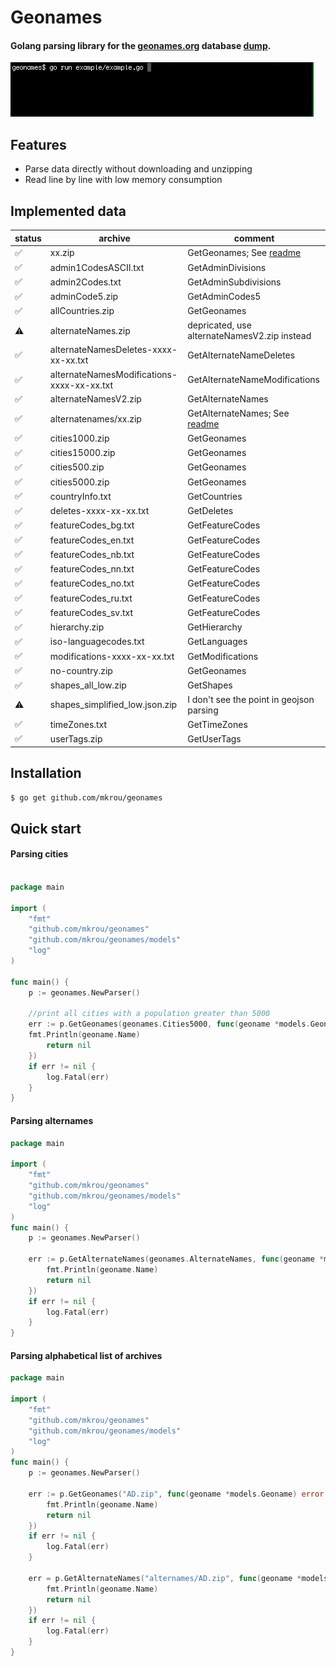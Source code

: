 # Geonames

#### Golang parsing library for the [geonames.org](http://www.geonames.org) database [dump](http://download.geonames.org/export/dump/).

![](static/example.gif)

## Features
- Parse data directly without downloading and unzipping
- Read line by line with low memory consumption

## Implemented data

|status|archive|comment|
|---|---|---|
|✅|xx.zip|GetGeonames; See [readme](#parsing-alphabetical-list-of-archives)|
|✅|admin1CodesASCII.txt|GetAdminDivisions|
|✅|admin2Codes.txt|GetAdminSubdivisions|
|✅|adminCode5.zip|GetAdminCodes5|
|✅|allCountries.zip|GetGeonames|
|⚠️|alternateNames.zip|depricated, use alternateNamesV2.zip instead|
|✅|alternateNamesDeletes-xxxx-xx-xx.txt|GetAlternateNameDeletes|
|✅|alternateNamesModifications-xxxx-xx-xx.txt|GetAlternateNameModifications|
|✅|alternateNamesV2.zip|GetAlternateNames|
|✅|alternatenames/xx.zip|GetAlternateNames; See [readme](#parsing-alphabetical-list-of-archives)|
|✅|cities1000.zip|GetGeonames|
|✅|cities15000.zip|GetGeonames|
|✅|cities500.zip|GetGeonames|
|✅|cities5000.zip|GetGeonames|
|✅|countryInfo.txt|GetCountries|
|✅|deletes-xxxx-xx-xx.txt|GetDeletes|
|✅|featureCodes_bg.txt|GetFeatureCodes|
|✅|featureCodes_en.txt|GetFeatureCodes|
|✅|featureCodes_nb.txt|GetFeatureCodes|
|✅|featureCodes_nn.txt|GetFeatureCodes|
|✅|featureCodes_no.txt|GetFeatureCodes|
|✅|featureCodes_ru.txt|GetFeatureCodes|
|✅|featureCodes_sv.txt|GetFeatureCodes|
|✅|hierarchy.zip|GetHierarchy|
|✅|iso-languagecodes.txt|GetLanguages|
|✅|modifications-xxxx-xx-xx.txt|GetModifications|
|✅|no-country.zip|GetGeonames|
|✅|shapes_all_low.zip|GetShapes|
|⚠️|shapes_simplified_low.json.zip|I don't see the point in geojson parsing|
|✅|timeZones.txt|GetTimeZones|
|✅|userTags.zip|GetUserTags|

## Installation

```bash 
$ go get github.com/mkrou/geonames
```

## Quick start

#### Parsing cities
```go

package main

import (
    "fmt"
    "github.com/mkrou/geonames"
    "github.com/mkrou/geonames/models"
    "log"
)

func main() {
    p := geonames.NewParser()
    
    //print all cities with a population greater than 5000
    err := p.GetGeonames(geonames.Cities5000, func(geoname *models.Geoname) error {
    fmt.Println(geoname.Name)
        return nil
    })
    if err != nil {
        log.Fatal(err)
    }
}

```
#### Parsing alternames

```go
package main

import (
    "fmt"
    "github.com/mkrou/geonames"
    "github.com/mkrou/geonames/models"
    "log"
)
func main() {
    p := geonames.NewParser()
    
    err := p.GetAlternateNames(geonames.AlternateNames, func(geoname *models.AlternateName) error {
        fmt.Println(geoname.Name)
        return nil
    })
    if err != nil {
        log.Fatal(err)
    }
}
```

#### Parsing alphabetical list of archives

```go
package main

import (
    "fmt"
    "github.com/mkrou/geonames"
    "github.com/mkrou/geonames/models"
    "log"
)
func main() {
    p := geonames.NewParser()
    
    err := p.GetGeonames("AD.zip", func(geoname *models.Geoname) error {
        fmt.Println(geoname.Name)
        return nil
    })
    if err != nil {
        log.Fatal(err)
    }
    
    err = p.GetAlternateNames("alternames/AD.zip", func(geoname *models.AlternateName) error {
        fmt.Println(geoname.Name)
        return nil
    })
    if err != nil {
        log.Fatal(err)
    }
}
```
